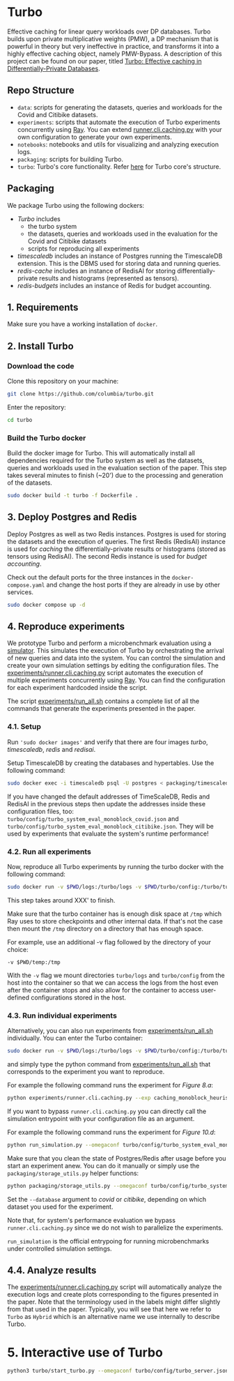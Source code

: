 # Turbo
Effective caching for linear query workloads over DP databases. Turbo builds upon private multiplicative weights (PMW), a DP mechanism that is powerful in theory but very ineffective in practice, and transforms it into a highly effective caching object, namely PMW-Bypass. A description of this project can be found on our paper, titled [Turbo: Effective caching in Differentially-Private Databases](https://arxiv.org/abs/2306.16163).

## Repo Structure

- `data`: scripts for generating the datasets, queries and workloads for the Covid and Citibike datasets.
- `experiments`: scripts that automate the execution of Turbo experiments concurrently using [Ray](https://www.ray.io/). You can extend [runner.cli.caching.py](https://github.com/columbia/turbo/blob/artifact/experiments/runner.cli.caching.py) with your own configuration to generate your own experiments.
- `notebooks`: notebooks and utils for visualizing and analyzing execution logs.
- `packaging`: scripts for building Turbo.
- `turbo`: Turbo's core functionality. Refer [here](/turbo/README.md) for Turbo core's structure.


<!-- [For a  guide ](#) -->
  
## Packaging
We package Turbo using the following dockers:
- *Turbo* includes
    - the turbo system
    - the datasets, queries and workloads used in the evaluation for the Covid and Citibike datasets
    - scripts for reproducing all experiments
- *timescaledb* includes an instance of Postgres running the TimescaleDB extension. This is the DBMS used for storing data and running queries.
- *redis-cache* includes an instance of RedisAI for storing differentially-private results and histograms (represented as tensors).
- *redis-budgets* includes an instance of Redis for budget accounting.

## 1. Requirements

Make sure you have a working installation of `docker`.

## 2. Install Turbo
### Download the code

Clone this repository on your machine:
```bash
git clone https://github.com/columbia/turbo.git
```

Enter the repository:
```bash
cd turbo
```

### Build the Turbo docker

Build the docker image for Turbo. This will automatically install all dependencies required for the Turbo system as well as the datasets, queries and workloads used in the evaluation section of the paper. This step takes several minutes to finish (~20') due to the processing and generation of the datasets.
``` bash 
sudo docker build -t turbo -f Dockerfile .
```

## 3. Deploy Postgres and Redis

Deploy Postgres as well as two Redis instances. Postgres is used for storing the datasets and the execution of queries. The first Redis (RedisAI) instance is used for *caching* the differentially-private results or histograms (stored as tensors using RedisAI). The second Redis instance is used for *budget accounting*.

Check out the default ports for the three instances in the `docker-compose.yaml` and change the host ports if they are already in use by other services.

``` bash
sudo docker compose up -d
```
## 4. Reproduce experiments

We prototype Turbo and perform a microbenchmark evaluation using a [simulator](https://github.com/columbia/turbo/tree/artifact/turbo/simulator). This simulates the execution of Turbo by orchestrating the arrival of new queries and data into the system. You can control the simulation and create your own simulation settings by editing the configuration files. The [experiments/runner.cli.caching.py](https://github.com/columbia/turbo/blob/artifact/experiments/runner.cli.caching.py) script automates the execution of multiple experiments concurrently using [Ray](https://www.ray.io/). You can find the configuration for each experiment hardcoded inside the script.

The script [experiments/run_all.sh](https://github.com/columbia/turbo/blob/artifact/experiments/run_all.sh) contains a complete list of all the commands that generate the experiments presented in the paper. 

### 4.1. Setup
Run `'sudo docker images'` and verify that there are four images *turbo*, *timescaledb*, *redis* and *redisai*.

Setup TimescaleDB by creating the databases and hypertables. Use the following command:

``` bash
sudo docker exec -i timescaledb psql -U postgres < packaging/timescaledb.sql
```

If you have changed the default addresses of TimeScaleDB, Redis and RedisAI in the previous steps then update the addresses inside these configuration files, too: `turbo/config/turbo_system_eval_monoblock_covid.json` and `turbo/config/turbo_system_eval_monoblock_citibike.json`. They will be used by experiments that evaluate the system's runtime performance!

### 4.2. Run all experiments


Now, reproduce all Turbo experiments by running the turbo docker with the following command:
``` bash 
sudo docker run -v $PWD/logs:/turbo/logs -v $PWD/turbo/config:/turbo/turbo/config -v $PWD/temp:/tmp --network=host --name turbo --shm-size=204.89gb --rm turbo experiments/run_all.sh
```
This step takes around XXX' to finish. 

Make sure that the turbo container has is enough disk space at `/tmp` which Ray uses to store checkpoints and other internal data. If that's not the case then mount the `/tmp` directory on a directory that has enough space. 

For example, use an additional -v flag followed by the directory of your choice:

`-v $PWD/temp:/tmp`



With the `-v` flag we mount directories `turbo/logs` and `turbo/config` from the host into the container so that we can access the logs from the host even after the container stops and also allow for the container to access user-defined configurations stored in the host.

### 4.3. Run individual experiments

Alternatively, you can also run experiments from [experiments/run_all.sh](https://github.com/columbia/turbo/blob/artifact/experiments/run_all.sh) individually.
You can enter the Turbo container:
``` bash
sudo docker run -v $PWD/logs:/turbo/logs -v $PWD/turbo/config:/turbo/turbo/config -v $PWD/temp:/tmp --network=host --name turbo --shm-size=204.89gb -it turbo
```
and simply type the python command from [experiments/run_all.sh](https://github.com/columbia/turbo/blob/artifact/experiments/run_all.sh) that corresponds to the experiment you want to reproduce.

For example the following command runs the experiment for *Figure 8.a*: 

``` bash
python experiments/runner.cli.caching.py --exp caching_monoblock_heuristics --dataset covid19
```

If you want to bypass `runner.cli.caching.py` you can directly call the simulation entrypoint with your configuration file as an argument.

For example the following command runs the experiment for *Figure 10.d*: 
``` bash
python run_simulation.py --omegaconf turbo/config/turbo_system_eval_monoblock_covid.json
```
Make sure that you clean the state of Postgres/Redis after usage before you start an experiment anew.
You can do it manually or simply use the `packaging/storage_utils.py` helper functions:
``` bash
python packaging/storage_utils.py --omegaconf turbo/config/turbo_system_eval_monoblock_covid.json --storage "*" --function delete-all --database covid
```
Set the `--database` argument to *covid* or *citibike*, depending on which dataset you used for the experiment.

Note that, for system's performance evaluation we bypass `runner.cli.caching.py` since we do not wish to parallelize the experiments.

`run_simulation` is the official entrypoing for running microbenchmarks under controlled simulation settings.

##  4.4. Analyze results
The [experiments/runner.cli.caching.py](https://github.com/columbia/turbo/blob/artifact/experiments/runner.cli.caching.py) script will automatically analyze the execution logs and create plots corresponding to the figures presented in the paper. 
Note that the terminology used in the labels might differ slightly from that used in the paper. 
Typically, you will see that here we refer to `Turbo` as `Hybrid` which is an alternative name we use internally to describe Turbo.

# 5. Interactive use of Turbo

``` bash
python3 turbo/start_turbo.py --omegaconf turbo/config/turbo_server.json
```